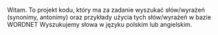 Witam.
To projekt kodu, który ma za zadanie wyszukać słów/wyrażeń (synonimy, antonimy) oraz przykłady użycia tych słów/wyrażeń w bazie WORDNET
Wyszukujemy słowa w języku polskim lub angielskim.
